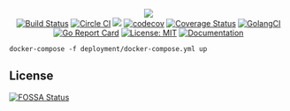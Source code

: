 <p align=center>
	<img src="https://raw.githubusercontent.com/rl404/go-malscraper/master/assets/logo.png"><br>
	<a href="https://travis-ci.org/rl404/go-malscraper"><img src="https://api.travis-ci.org/rl404/go-malscraper.svg?branch=master" alt="Build Status"></a>
	<a href="https://circleci.com/gh/rl404/go-malscraper"><img src="https://circleci.com/gh/rl404/go-malscraper.svg?style=svg" alt="Circle CI"></a>
<a href="https://app.fossa.io/projects/git%2Bgithub.com%2Frl404%2Fgo-malscraper?ref=badge_shield" alt="FOSSA Status"><img src="https://app.fossa.io/api/projects/git%2Bgithub.com%2Frl404%2Fgo-malscraper.svg?type=shield"/></a>
	<a href="https://codecov.io/gh/rl404/go-malscraper"><img src="https://codecov.io/gh/rl404/go-malscraper/branch/master/graph/badge.svg" alt="codecov"></a>
	<a href="https://coveralls.io/github/rl404/go-malscraper"><img src="https://coveralls.io/repos/github/rl404/go-malscraper/badge.svg" alt="Coverage Status"></a>
	<a href="https://golangci.com/r/github.com/rl404/go-malscraper"><img src="https://golangci.com/badges/github.com/rl404/go-malscraper.svg" alt="GolangCI"></a>
	<a href="https://goreportcard.com/report/github.com/rl404/go-malscraper"><img src="https://goreportcard.com/badge/github.com/rl404/go-malscraper" alt="Go Report Card"></a>
	<a href="https://opensource.org/licenses/MIT"><img src="https://img.shields.io/github/license/rl404/go-malscraper.svg" alt="License: MIT"></a>
	<a href="https://github.com/rl404/go-malscraper/wiki"><img src="https://img.shields.io/badge/docs-wiki-blue" alt="Documentation"></a>
</p>

`docker-compose -f deployment/docker-compose.yml up`

## License
[![FOSSA Status](https://app.fossa.io/api/projects/git%2Bgithub.com%2Frl404%2Fgo-malscraper.svg?type=large)](https://app.fossa.io/projects/git%2Bgithub.com%2Frl404%2Fgo-malscraper?ref=badge_large)